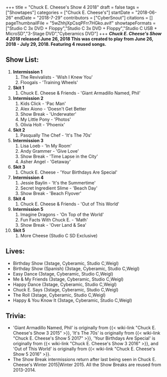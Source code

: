 +++
title = "Chuck E. Cheese's Show 4 2018"
draft = false
tags = ["Showtapes"]
categories = ["Chuck E. Cheese's"]
startDate = "2018-06-26"
endDate = "2018-7-29"
contributors = ["CyberSnout"]
citations = []
pageThumbnailFile = "5wZhhjXpCsqPFrr7HGko.avif"
showtapeFormats = ["Studio C 3x DVD + Floppy","Studio C 3x DVD + Floppy","Studio C USB + MicroSD","3-Stage DVD","Cyberamics DVD"]
+++
***Chuck E. Cheese's Show 4 2018* released June 26, 2018
This was created to play from June 26, 2018 - July 29, 2018. Featuring 4 reused songs.**

## Show List:

1.  **Intermission 1**
    1.  The Revivalists - 'Wish I Knew You'
    2.  Floogals - 'Training Wheels'
2.  **Skit 1**
    1.  Chuck E. Cheese & Friends - 'Giant Armadillo Named, Phil'
3.  **Intermission 2**
    1.  Kids Click - 'Pac Man'
    2.  Alex Aiono - 'Doesn't Get Better
    3.  Show Break - 'Underwater'
    4.  My Little Pony - 'Photos'
    5.  Olivia Holt - 'Phoenix'
4.  **Skit 2**
    1.  Pasqually The Chef - 'It's The 70s'
5.  **Intermission 3**
    1.  Lisa Loeb - 'In My Room'
    2.  Andy Grammer - 'Give Love'
    3.  Show Break - 'Time Lapse in the City'
    4.  Asher Angel - 'Getaway'
6.  **Skit 3**
    1.  Chuck E. Cheese - 'Your Birthdays Are Special'
7.  **Intermission 4**
    1.  Jessie Baylin - 'It's the Summertime'
    2.  Secret Ingredient Slime - 'Beach Day'
    3.  Show Break - 'Beach Flyover'
8.  **Skit 4**
    1.  Chuck E. Cheese & Friends - 'Out of This World'
9.  **Intermission 5**
    1.  Imagine Dragons - 'On Top of the World'
    2.  Fun Facts With Chuck E. - 'Math'
    3.  Show Break - 'Over Land & Sea'
10. **Skit 5**
    1.  More Cheese (Studio C SD Exclusive)

## Lives:

- Birthday Show (3stage, Cyberamic, Studio C,Weigl)
- Birthday Show (Spanish) (3stage, Cyberamic, Studio C,Weigl)
- Easy Dance (3stage, Cyberamic, Studio C,Weigl)
- Me & My Friends (3stage, Cyberamic, Studio C,Weigl)
- Happy Dance (3stage, Cyberamic, Studio C,Weigl)
- Chuck E. Says (3stage, Cyberamic, Studio C,Weigl)
- The Roll (3stage, Cyberamic, Studio C,Weigl)
- Happy & You Know It (3stage, Cyberamic, Studio C,Weigl)

## Trivia:

- 'Giant Armadillo Named, Phil' is originally from {{< wiki-link "Chuck E. Cheese's Show 3 2015" >}}, 'It's The 70s' is originally from {{< wiki-link "Chuck E. Cheese's Show 5 2017" >}}, 'Your Birthdays Are Special' is originally from {{< wiki-link "Chuck E. Cheese's Show 3 2016" >}}, and 'Out of This World' is originally from {{< wiki-link "Chuck E. Cheese's Show 5 2016" >}}.
- The Show Break intermissions return after last being seen in Chuck E. Cheese's Winter 2015|Winter 2015. All the Show Breaks are reused from 2013-2014.
